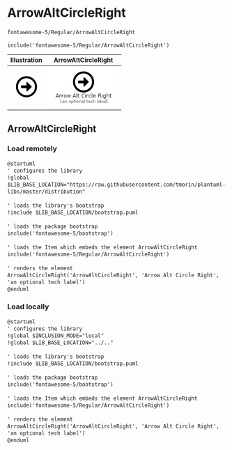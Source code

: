 # ArrowAltCircleRight


```text
fontawesome-5/Regular/ArrowAltCircleRight
```

```text
include('fontawesome-5/Regular/ArrowAltCircleRight')
```



| Illustration | ArrowAltCircleRight |
| :---: | :---: |
| ![illustration for Illustration](../../fontawesome-5/Regular/ArrowAltCircleRight.png) | ![illustration for ArrowAltCircleRight](../../fontawesome-5/Regular/ArrowAltCircleRight.Local.png) |




## ArrowAltCircleRight

### Load remotely
```plantuml
@startuml
' configures the library
!global $LIB_BASE_LOCATION="https://raw.githubusercontent.com/tmorin/plantuml-libs/master/distribution"

' loads the library's bootstrap
!include $LIB_BASE_LOCATION/bootstrap.puml

' loads the package bootstrap
include('fontawesome-5/bootstrap')

' loads the Item which embeds the element ArrowAltCircleRight
include('fontawesome-5/Regular/ArrowAltCircleRight')

' renders the element
ArrowAltCircleRight('ArrowAltCircleRight', 'Arrow Alt Circle Right', 'an optional tech label')
@enduml
```

### Load locally
```plantuml
@startuml
' configures the library
!global $INCLUSION_MODE="local"
!global $LIB_BASE_LOCATION="../.."

' loads the library's bootstrap
!include $LIB_BASE_LOCATION/bootstrap.puml

' loads the package bootstrap
include('fontawesome-5/bootstrap')

' loads the Item which embeds the element ArrowAltCircleRight
include('fontawesome-5/Regular/ArrowAltCircleRight')

' renders the element
ArrowAltCircleRight('ArrowAltCircleRight', 'Arrow Alt Circle Right', 'an optional tech label')
@enduml
```

